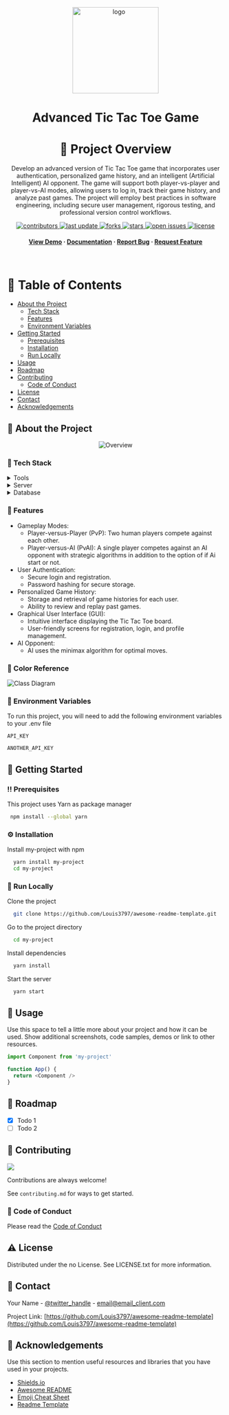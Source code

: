 
<!--
This README is a slimmed down version of the original one.
Removed sections:
- Screenshots
- Running Test
- Deployment
- FAQ
-->

<div align="center">

  <img src="TicTacToeLast - Copy/images/icon.png"   alt="logo" width="200" height="auto" />
  <h1>Advanced Tic Tac Toe Game</h1>
  
  <!-- Table of Contents -->
# :notebook_with_decorative_cover: Project Overview                                                          
  Develop an advanced version of Tic Tac Toe game that incorporates user authentication,
personalized game history, and an intelligent (Artificial Intelligent) AI opponent. The game will
support both player-vs-player and player-vs-AI modes, allowing users to log in, track their game
history, and analyze past games. The project will employ best practices in software
engineering, including secure user management, rigorous testing, and professional version
control workflows.
  
<!-- Badges -->
<p>
  <a href="https://github.com/Michael-lhany/TIC-TAC-TOE/graphs/contributors">
    <img src="https://img.shields.io/github/contributors/Michael-lhany/TIC-TAC-TOE" alt="contributors" />
  </a>
  <a href="">
    <img src="https://img.shields.io/github/last-commit/Michael-lhany/TIC-TAC-TOE" alt="last update" />
  </a>
  <a href="https://github.com/Michael-lhany/TIC-TAC-TOE/network/members">
    <img src="https://img.shields.io/github/forks/Michael-lhany/TIC-TAC-TOE" alt="forks" />
  </a>
  <a href="https://github.com/Michael-lhany/TIC-TAC-TOE/stargazers">
    <img src="https://img.shields.io/github/stars/Michael-lhany/TIC-TAC-TOE" alt="stars" />
  </a>
  <a href="https://github.com/Michael-lhany/TIC-TAC-TOE/issues/">
    <img src="https://img.shields.io/github/issues/Michael-lhany/TIC-TAC-TOE" alt="open issues" />
  </a>
  <a href="https://github.com/Michael-lhany/TIC-TAC-TOE/master/LICENSE">
    <img src="https://img.shields.io/github/license/Michael-lhany/TIC-TAC-TOE.svg" alt="license" />
  </a>
</p>
   
<h4>
    <a href="https://github.com/Michael-lhany/TIC-TAC-TOE/overview.gif">View Demo</a>
  <span> · </span>
    <a href="https://github.com/Michael-lhany/TIC-TAC-TOE/TicTacToe SRS.doc">Documentation</a>
  <span> · </span>
    <a href="https://github.com/Michael-lhany/TIC-TAC-TOE/issues/">Report Bug</a>
  <span> · </span>
    <a href="https://github.com/Michael-lhany/TIC-TAC-TOE/issues/">Request Feature</a>
  </h4>
</div>

<br />

<!-- Table of Contents -->
# :notebook_with_decorative_cover: Table of Contents                                                                                                    
- [About the Project](#star2-about-the-project)
  * [Tech Stack](#space_invader-tech-stack)
  * [Features](#dart-features)
  * [Environment Variables](#key-environment-variables)
- [Getting Started](#toolbox-getting-started)
  * [Prerequisites](#bangbang-prerequisites)
  * [Installation](#gear-installation)
  * [Run Locally](#running-run-locally)
- [Usage](#eyes-usage)
- [Roadmap](#compass-roadmap)
- [Contributing](#wave-contributing)
  * [Code of Conduct](#scroll-code-of-conduct)
- [License](#warning-license)
- [Contact](#handshake-contact)
- [Acknowledgements](#gem-acknowledgements)
  

<!-- About the Project -->
## :star2: About the Project

<div align="center">
  <img src="overview.gif" alt="Overview" />
</div>

<!-- TechStack -->
### :space_invader: Tech Stack

<details>
  <summary>Tools</summary>
  <ul>
    <li><a href="https://visualstudio.microsoft.com/">VisualStudio</a></li>
    <li><a href="https://www.jetbrains.com/clion/">CLion</a></li>
    <li><a href="https://www.qt.io/product/development-tools">GUI Framework: Qt</a></li>
    <li><a href="https://en.wikipedia.org/wiki/Google_Test">GoogleTest framework</a></li>
  </ul>
</details>

<details>
  <summary>Server</summary>
  <ul>
    <li><a href="https://github.com/">Git & Github</a></li>
  </ul>
</details>

<details>
<summary>Database</summary>
  <ul>
    <li><a href="https://www.mysql.com/">MySQL</a></li>
  </ul>
</details>

<!-- Features -->
### :dart: Features

- Gameplay Modes:
     * Player-versus-Player (PvP): Two human players compete against each other.
     * Player-versus-AI (PvAI): A single player competes against an AI opponent with strategic algorithms in addition to the option of if Ai start or not.
- User Authentication:
     * Secure login and registration.
     * Password hashing for secure storage.
- Personalized Game History:
     * Storage and retrieval of game histories for each user.
     * Ability to review and replay past games.
- Graphical User Interface (GUI):
     * Intuitive interface displaying the Tic Tac Toe board.
     * User-friendly screens for registration, login, and profile management.
- AI Opponent:
     * AI uses the minimax algorithm for optimal moves.

<!-- Simple Class Diagram -->
### :art: Color Reference
![Class Diagram](https://github.com/Michael-lhany/TIC-TAC-TOE/blob/main/simple%20class%20diagram.png)

<!-- Env Variables -->
### :key: Environment Variables

To run this project, you will need to add the following environment variables to your .env file

`API_KEY`

`ANOTHER_API_KEY`

<!-- Getting Started -->
## 	:toolbox: Getting Started

<!-- Prerequisites -->
### :bangbang: Prerequisites

This project uses Yarn as package manager

```bash
 npm install --global yarn
```

<!-- Installation -->
### :gear: Installation

Install my-project with npm

```bash
  yarn install my-project
  cd my-project
```


<!-- Run Locally -->
### :running: Run Locally

Clone the project

```bash
  git clone https://github.com/Louis3797/awesome-readme-template.git
```

Go to the project directory

```bash
  cd my-project
```

Install dependencies

```bash
  yarn install
```

Start the server

```bash
  yarn start
```


<!-- Usage -->
## :eyes: Usage

Use this space to tell a little more about your project and how it can be used. Show additional screenshots, code samples, demos or link to other resources.


```javascript
import Component from 'my-project'

function App() {
  return <Component />
}
```

<!-- Roadmap -->
## :compass: Roadmap

* [x] Todo 1
* [ ] Todo 2

<!-- Contributing -->
## :wave: Contributing

<a href="https://github.com/Louis3797/awesome-readme-template/graphs/contributors">
  <img src="https://contrib.rocks/image?repo=Louis3797/awesome-readme-template" />
</a>


Contributions are always welcome!

See `contributing.md` for ways to get started.


<!-- Code of Conduct -->
### :scroll: Code of Conduct

Please read the [Code of Conduct](https://github.com/Louis3797/awesome-readme-template/blob/master/CODE_OF_CONDUCT.md)


<!-- License -->
## :warning: License

Distributed under the no License. See LICENSE.txt for more information.


<!-- Contact -->
## :handshake: Contact

Your Name - [@twitter_handle](https://twitter.com/twitter_handle) - email@email_client.com

Project Link: [https://github.com/Louis3797/awesome-readme-template](https://github.com/Louis3797/awesome-readme-template)

<!-- Acknowledgments -->
## :gem: Acknowledgements

Use this section to mention useful resources and libraries that you have used in your projects.

 - [Shields.io](https://shields.io/)
 - [Awesome README](https://github.com/matiassingers/awesome-readme)
 - [Emoji Cheat Sheet](https://github.com/ikatyang/emoji-cheat-sheet/blob/master/README.md#travel--places)
 - [Readme Template](https://github.com/othneildrew/Best-README-Template)

